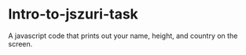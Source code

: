 # Intro-to-jszuri-task
A javascript code that prints out your name, height, and country on the screen.
